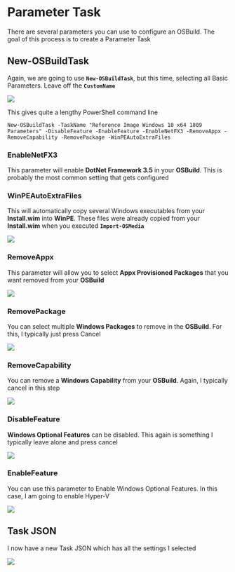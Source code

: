 # Parameter Task

There are several parameters you can use to configure an OSBuild.  The goal of this process is to create a Parameter Task

## New-OSBuildTask

Again, we are going to use **`New-OSBuildTask`**, but this time, selecting all Basic Parameters.  Leave off the **`CustomName`**

![](../../../../.gitbook/assets/image%20%28231%29.png)

This gives quite a lengthy PowerShell command line

```text
New-OSBuildTask -TaskName "Reference Image Windows 10 x64 1809 Parameters" -DisableFeature -EnableFeature -EnableNetFX3 -RemoveAppx -RemoveCapability -RemovePackage -WinPEAutoExtraFiles
```

### EnableNetFX3

This parameter will enable **DotNet Framework 3.5** in your **OSBuild**.  This is probably the most common setting that gets configured

### WinPEAutoExtraFiles

This will automatically copy several Windows executables from your **Install.wim** into **WinPE**.  These files were already copied from your **Install.wim** when you executed **`Import-OSMedia`**

![](../../../../.gitbook/assets/image%20%2896%29.png)

### RemoveAppx

This parameter will allow you to select **Appx Provisioned Packages** that you want removed from your **OSBuild**

![](../../../../.gitbook/assets/image%20%28132%29.png)

### RemovePackage

You can select multiple **Windows Packages** to remove in the **OSBuild**.  For this, I typically just press Cancel

![](../../../../.gitbook/assets/image%20%28163%29.png)

### RemoveCapability

You can remove a **Windows Capability** from your **OSBuild**.  Again, I typically cancel in this step

![](../../../../.gitbook/assets/image%20%28119%29.png)

### DisableFeature

**Windows Optional Features** can be disabled.  This again is something I typically leave alone and press cancel

![](../../../../.gitbook/assets/image%20%28188%29.png)

### EnableFeature

You can use this parameter to Enable Windows Optional Features.  In this case, I am going to enable Hyper-V

![](../../../../.gitbook/assets/image%20%28212%29.png)

## Task JSON

I now have a new Task JSON which has all the settings I selected

![](../../../../.gitbook/assets/image%20%28125%29.png)























